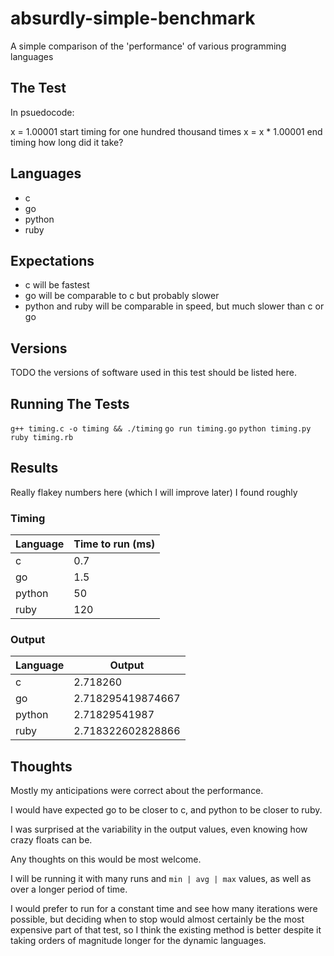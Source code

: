 absurdly-simple-benchmark
=========================

A simple comparison of the 'performance' of various programming languages

The Test
---

In psuedocode:

x = 1.00001
start timing
for one hundred thousand times
    x = x * 1.00001
end timing
how long did it take?

Languages
---

* c
* go
* python
* ruby

Expectations
---

* c will be fastest
* go will be comparable to c but probably slower
* python and ruby will be comparable in speed, but much slower than c or go

Versions
---

TODO the versions of software used in this test should be listed here.

Running The Tests
---

`g++ timing.c -o timing && ./timing`
`go run timing.go`
`python timing.py`
`ruby timing.rb`

Results
---

Really flakey numbers here (which I will improve later) I found roughly

### Timing
| Language  | Time to run (ms) |
| ----------| ------------|
| c         |       0.7 |
| go | 1.5 |
| python | 50 |
| ruby | 120 |

### Output
| Language | Output |
|--------- |--------|
| c        | 2.718260 |
| go | 2.718295419874667 |
| python | 2.71829541987 |
| ruby | 2.718322602828866 |

Thoughts
---

Mostly my anticipations were correct about the performance.

I would have expected go to be closer to c, and python to be closer to ruby.

I was surprised at the variability in the output values, even knowing how crazy floats can be.

Any thoughts on this would be most welcome.

I will be running it with many runs and `min | avg | max` values, as well as over a longer period of time.

I would prefer to run for a constant time and see how many iterations were possible, but deciding when to stop would almost certainly be the most expensive part of that test, so I think the existing method is better despite it taking orders of magnitude longer for the dynamic languages.
